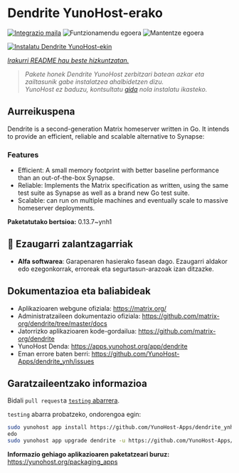<!--
Ohart ongi: README hau automatikoki sortu da <https://github.com/YunoHost/apps/tree/master/tools/readme_generator>ri esker
EZ editatu eskuz.
-->

# Dendrite YunoHost-erako

[![Integrazio maila](https://dash.yunohost.org/integration/dendrite.svg)](https://ci-apps.yunohost.org/ci/apps/dendrite/) ![Funtzionamendu egoera](https://ci-apps.yunohost.org/ci/badges/dendrite.status.svg) ![Mantentze egoera](https://ci-apps.yunohost.org/ci/badges/dendrite.maintain.svg)

[![Instalatu Dendrite YunoHost-ekin](https://install-app.yunohost.org/install-with-yunohost.svg)](https://install-app.yunohost.org/?app=dendrite)

*[Irakurri README hau beste hizkuntzatan.](./ALL_README.md)*

> *Pakete honek Dendrite YunoHost zerbitzari batean azkar eta zailtasunik gabe instalatzea ahalbidetzen dizu.*  
> *YunoHost ez baduzu, kontsultatu [gida](https://yunohost.org/install) nola instalatu ikasteko.*

## Aurreikuspena

Dendrite is a second-generation Matrix homeserver written in Go. It intends to provide an efficient, reliable and scalable alternative to Synapse:

### Features

- Efficient: A small memory footprint with better baseline performance than an out-of-the-box Synapse.
- Reliable: Implements the Matrix specification as written, using the same test suite as Synapse as well as a brand new Go test suite.
- Scalable: can run on multiple machines and eventually scale to massive homeserver deployments.


**Paketatutako bertsioa:** 0.13.7~ynh1
## :red_circle: Ezaugarri zalantzagarriak

- **Alfa softwarea**: Garapenaren hasierako fasean dago. Ezaugarri aldakor edo ezegonkorrak, erroreak eta segurtasun-arazoak izan ditzazke.

## Dokumentazioa eta baliabideak

- Aplikazioaren webgune ofiziala: <https://matrix.org/>
- Administratzaileen dokumentazio ofiziala: <https://github.com/matrix-org/dendrite/tree/master/docs>
- Jatorrizko aplikazioaren kode-gordailua: <https://github.com/matrix-org/dendrite>
- YunoHost Denda: <https://apps.yunohost.org/app/dendrite>
- Eman errore baten berri: <https://github.com/YunoHost-Apps/dendrite_ynh/issues>

## Garatzaileentzako informazioa

Bidali `pull request`a [`testing` abarrera](https://github.com/YunoHost-Apps/dendrite_ynh/tree/testing).

`testing` abarra probatzeko, ondorengoa egin:

```bash
sudo yunohost app install https://github.com/YunoHost-Apps/dendrite_ynh/tree/testing --debug
edo
sudo yunohost app upgrade dendrite -u https://github.com/YunoHost-Apps/dendrite_ynh/tree/testing --debug
```

**Informazio gehiago aplikazioaren paketatzeari buruz:** <https://yunohost.org/packaging_apps>
